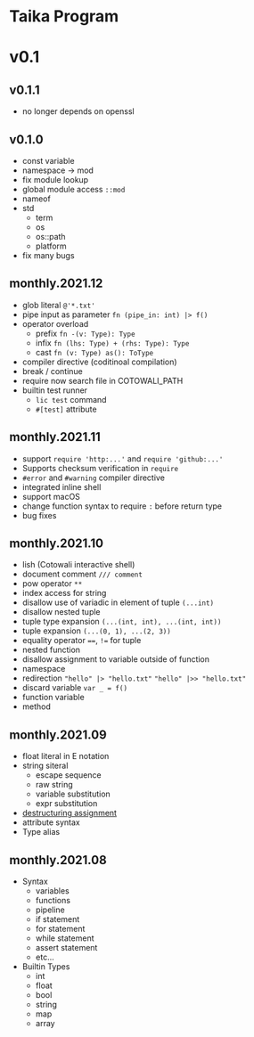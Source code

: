 Taika Program
=============

v0.1
====

v0.1.1
------

- no longer depends on openssl

v0.1.0
------

- const variable
- namespace -> mod
- fix module lookup
- global module access `::mod`
- nameof
- std
    - term
    - os
    - os::path
    - platform
- fix many bugs

monthly.2021.12
---------------

- glob literal `@'*.txt'`
- pipe input as parameter `fn (pipe_in: int) |> f()`
- operator overload
    - prefix `fn -(v: Type): Type`
    - infix `fn (lhs: Type) + (rhs: Type): Type`
    - cast `fn (v: Type) as(): ToType`
- compiler directive (coditinoal compilation)
- break / continue
- require now search file in COTOWALI_PATH
- builtin test runner
    - `lic test` command
    - `#[test]` attribute

monthly.2021.11
---------------

- support `require 'http:...'` and `require 'github:...'`
- Supports checksum verification in `require`
- `#error` and `#warning` compiler directive
- integrated inline shell
- support macOS
- change function syntax to require `:` before return type
- bug fixes

monthly.2021.10
---------------

- lish (Cotowali interactive shell)
- document comment `/// comment`
- pow operator `**`
- index access for string
- disallow use of variadic in element of tuple `(...int)`
- disallow nested tuple
- tuple type expansion `(...(int, int), ...(int, int))`
- tuple expansion `(...(0, 1), ...(2, 3))`
- equality operator `==`, `!=` for tuple
- nested function
- disallow assignment to variable outside of function
- namespace
- redirection `"hello" |> "hello.txt"` `"hello" |>> "hello.txt"`
- discard variable `var _ = f()`
- function variable
- method

monthly.2021.09
---------------

- float literal in E notation
- string siteral
    - escape sequence
    - raw string
    - variable substitution
    - expr substitution
- [destructuring assignment](https://github.com/cotowali/cotowali/blob/4b986ff95b90ce1fbbd2ea0b76480261b2058303/tests/assign_test.li#L35-L44)
- attribute syntax
- Type alias

monthly.2021.08
---------------

- Syntax
    - variables
    - functions
    - pipeline
    - if statement
    - for statement
    - while statement
    - assert statement
    - etc...
- Builtin Types
    - int
    - float
    - bool
    - string
    - map
    - array
